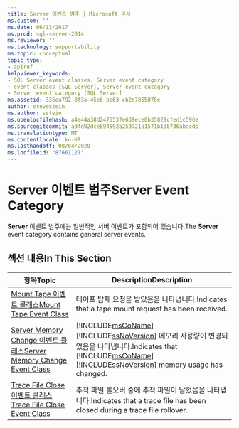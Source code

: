 ```yaml
---
title: Server 이벤트 범주 | Microsoft 문서
ms.custom: ''
ms.date: 06/13/2017
ms.prod: sql-server-2014
ms.reviewer: ''
ms.technology: supportability
ms.topic: conceptual
topic_type:
- apiref
helpviewer_keywords:
- SQL Server event classes, Server event category
- event classes [SQL Server], Server event category
- Server event category [SQL Server]
ms.assetid: 335ea792-8f3a-45e6-bc63-eb2d7855878e
author: stevestein
ms.author: sstein
ms.openlocfilehash: a4a44a38d2475537e639ece0b35829cfed1c596e
ms.sourcegitcommit: ad4d92dce894592a259721a1571b1d8736abacdb
ms.translationtype: MT
ms.contentlocale: ko-KR
ms.lasthandoff: 08/04/2020
ms.locfileid: "87661127"
---
```

# <a name="server-event-category"></a><span data-ttu-id="fe8ba-102">Server 이벤트 범주</span><span class="sxs-lookup"><span data-stu-id="fe8ba-102">Server Event Category</span></span>
  <span data-ttu-id="fe8ba-103">**Server** 이벤트 범주에는 일반적인 서버 이벤트가 포함되어 있습니다.</span><span class="sxs-lookup"><span data-stu-id="fe8ba-103">The **Server** event category contains general server events.</span></span>  
  
## <a name="in-this-section"></a><span data-ttu-id="fe8ba-104">섹션 내용</span><span class="sxs-lookup"><span data-stu-id="fe8ba-104">In This Section</span></span>  
  
|<span data-ttu-id="fe8ba-105">항목</span><span class="sxs-lookup"><span data-stu-id="fe8ba-105">Topic</span></span>|<span data-ttu-id="fe8ba-106">Description</span><span class="sxs-lookup"><span data-stu-id="fe8ba-106">Description</span></span>|  
|-----------|-----------------|  
|[<span data-ttu-id="fe8ba-107">Mount Tape 이벤트 클래스</span><span class="sxs-lookup"><span data-stu-id="fe8ba-107">Mount Tape Event Class</span></span>](mount-tape-event-class.md)|<span data-ttu-id="fe8ba-108">테이프 탑재 요청을 받았음을 나타냅니다.</span><span class="sxs-lookup"><span data-stu-id="fe8ba-108">Indicates that a tape mount request has been received.</span></span>|  
|[<span data-ttu-id="fe8ba-109">Server Memory Change 이벤트 클래스</span><span class="sxs-lookup"><span data-stu-id="fe8ba-109">Server Memory Change Event Class</span></span>](server-memory-change-event-class.md)|<span data-ttu-id="fe8ba-110">[!INCLUDE[msCoName](../../includes/msconame-md.md)] [!INCLUDE[ssNoVersion](../../includes/ssnoversion-md.md)] 메모리 사용량이 변경되었음을 나타냅니다.</span><span class="sxs-lookup"><span data-stu-id="fe8ba-110">Indicates that [!INCLUDE[msCoName](../../includes/msconame-md.md)] [!INCLUDE[ssNoVersion](../../includes/ssnoversion-md.md)] memory usage has changed.</span></span>|  
|[<span data-ttu-id="fe8ba-111">Trace File Close 이벤트 클래스</span><span class="sxs-lookup"><span data-stu-id="fe8ba-111">Trace File Close Event Class</span></span>](trace-file-close-event-class.md)|<span data-ttu-id="fe8ba-112">추적 파일 롤오버 중에 추적 파일이 닫혔음을 나타냅니다.</span><span class="sxs-lookup"><span data-stu-id="fe8ba-112">Indicates that a trace file has been closed during a trace file rollover.</span></span>|  
  
  
